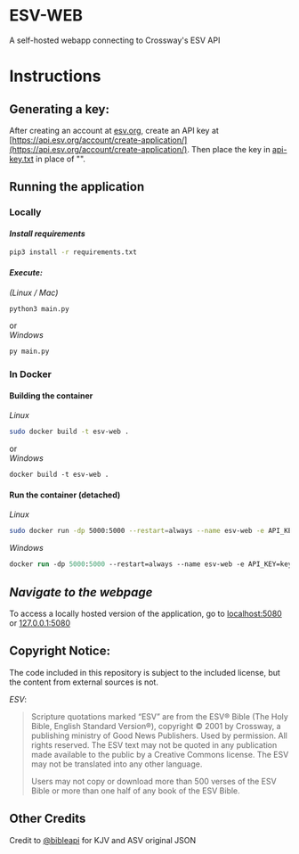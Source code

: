 # ESV-WEB
A self-hosted webapp connecting to Crossway's ESV API

# Instructions

## Generating a key:
After creating an account at [esv.org](https://www.esv.org/), create an API key at [https://api.esv.org/account/create-application/](https://api.esv.org/account/create-application/). Then place the key in [api-key.txt](api-key.txt) in place of "<key-goes-here>".

## Running the application
### Locally
#### *Install requirements*
```bash
pip3 install -r requirements.txt
```
#### *Execute:*<br>
*(Linux / Mac)*
```sh
python3 main.py
```
or<br>
*Windows*
```ps
py main.py
```

### In Docker
#### Building the container
*Linux*
```sh
sudo docker build -t esv-web .
```
or<br>
*Windows*
```ps
docker build -t esv-web .
```
#### Run the container (detached)
*Linux*
```sh
sudo docker run -dp 5000:5000 --restart=always --name esv-web -e API_KEY=key esv-web
```
*Windows*
```ps
docker run -dp 5000:5000 --restart=always --name esv-web -e API_KEY=key esv-web
```

## *Navigate to the webpage*
To access a locally hosted version of the application, go to [localhost:5080](http://localhost:5080) or [127.0.0.1:5080](http://127.0.0.1:5080)

## Copyright Notice:
The code included in this repository is subject to the included license, but the content from external sources is not.

*ESV*:
>Scripture quotations marked “ESV” are from the ESV® Bible (The Holy Bible, English Standard Version®), copyright © 2001 by Crossway, a publishing ministry of Good News Publishers. Used by permission. All rights reserved. The ESV text may not be quoted in any publication made available to the public by a Creative Commons license. The ESV may not be translated into any other language.
>
>Users may not copy or download more than 500 verses of the ESV Bible or more than one half of any book of the ESV Bible.

## Other Credits
Credit to [@bibleapi](https://github.com/bibleapi/bibleapi-bibles-json) for KJV and ASV original JSON
